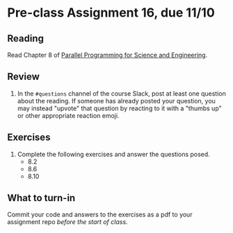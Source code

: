 # Pre-class Assignment 16, due 11/10

## Reading

Read Chapter 8 of [Parallel Programming for Science and Engineering](../assets/EijkhoutParallelProgramming.pdf). 

## Review

1. In the `#questions` channel of the course Slack, post at least one question about the reading. If someone has already posted your question, you may instead "upvote" that question by reacting to it with a "thumbs up" or other appropriate reaction emoji. 

## Exercises

1. Complete the following exercises and answer the questions posed.
   - 8.2
   - 8.6
   - 8.10

## What to turn-in

Commit your code and answers to the exercises as a pdf to your assignment repo _before the start of class_.